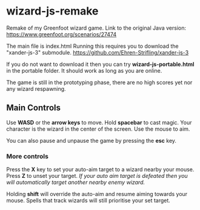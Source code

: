 # wizard-js-remake
Remake of my Greenfoot wizard game.
Link to the original Java version: https://www.greenfoot.org/scenarios/27474

The main file is index.html
Running this requires you to download the "xander-js-3" submodule. 
https://github.com/Ehren-Strifling/xander-js-3

If you do not want to download it then you can try **wizard-js-portable.html** in the portable folder. It should work as long as you are online.

The game is still in the prototyping phase, there are no high scores yet nor any wizard respawning.

## Main Controls
Use **WASD** or the **arrow keys** to move. Hold **spacebar** to cast magic.
Your character is the wizard in the center of the screen. Use the mouse to aim.

You can also pause and unpause the game by pressing the **esc** key.

### More controls
Press the **X** key to set your auto-aim target to a wizard nearby your mouse. Press **Z** to unset your target.
_If your auto aim target is defeated then you will automatically target another nearby enemy wizard._

Holding **shift** will override the auto-aim and resume aiming towards your mouse. Spells that track wizards will still prioritise your set target.